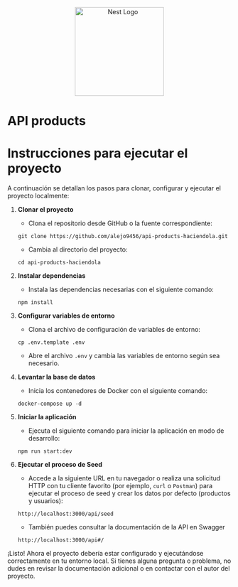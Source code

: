 <p align="center">
  <a href="http://nestjs.com/" target="blank"><img src="https://nestjs.com/img/logo-small.svg" width="200" alt="Nest Logo" /></a>
</p>


# API products

# Instrucciones para ejecutar el proyecto

A continuación se detallan los pasos para clonar, configurar y ejecutar el proyecto localmente:

1. **Clonar el proyecto**
    - Clona el repositorio desde GitHub o la fuente correspondiente:
    ```shell
    git clone https://github.com/alejo9456/api-products-haciendola.git
    ```
    - Cambia al directorio del proyecto:
    ```shell
    cd api-products-haciendola
    ```

2. **Instalar dependencias**
    - Instala las dependencias necesarias con el siguiente comando:
    ```shell
    npm install
    ```

3. **Configurar variables de entorno**
    - Clona el archivo de configuración de variables de entorno:
    ```shell
    cp .env.template .env
    ```
    - Abre el archivo `.env` y cambia las variables de entorno según sea necesario.

4. **Levantar la base de datos**
    - Inicia los contenedores de Docker con el siguiente comando:
    ```shell
    docker-compose up -d
    ```

5. **Iniciar la aplicación**
    - Ejecuta el siguiente comando para iniciar la aplicación en modo de desarrollo:
    ```shell
    npm run start:dev
    ```

6. **Ejecutar el proceso de Seed**
    - Accede a la siguiente URL en tu navegador o realiza una solicitud HTTP con tu cliente favorito (por ejemplo, `curl` o `Postman`) para ejecutar el proceso de seed y crear los datos por defecto (productos y usuarios):
    ```shell
    http://localhost:3000/api/seed
    ```
    - También puedes consultar la documentación de la API en Swagger 
     ```shell
    http://localhost:3000/api#/
    ```

¡Listo! Ahora el proyecto debería estar configurado y ejecutándose correctamente en tu entorno local. Si tienes alguna pregunta o problema, no dudes en revisar la documentación adicional o en contactar con el autor del proyecto.
